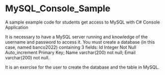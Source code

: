 # MySQL_Console_Sample
A sample example code for students get access to MySQL with C# Console Application

It is necessary to have a MySQL server running and knowledge of the username and password to access it. You must create a database (in this case, named banco2022) containing 3 fields:
Id Integer Not Null Auto_increment Primary Key;
Name varchar(200) not null;
Email varchar(200) not null. 

It is an exercise for the user to create the database and the table in MySQL.
